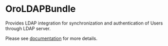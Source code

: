 # OroLDAPBundle

Provides LDAP integration for synchronization and authentication of Users
through LDAP server.

Please see [documentation](./Resources/doc/index.md) for more details.
